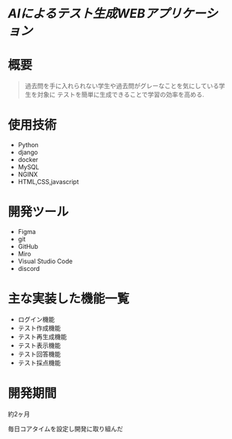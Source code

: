 # *AIによるテスト生成WEBアプリケーション* 

# 概要
> 過去問を手に入れられない学生や過去問がグレーなことを気にしている学生を対象に
> テストを簡単に生成できることで学習の効率を高める.


# 使用技術 <!--　必要であればver等追記してください -->
- Python
- django
- docker
- MySQL
- NGINX
- HTML,CSS,javascript

# 開発ツール
- Figma
- git
- GitHub
- Miro
- Visual Studio Code
- discord

# 主な実装した機能一覧

- ログイン機能
- テスト作成機能
- テスト再生成機能
- テスト表示機能
- テスト回答機能
- テスト採点機能

# 開発期間

約2ヶ月

毎日コアタイムを設定し開発に取り組んだ

